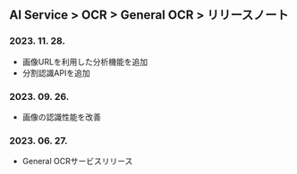 ## AI Service > OCR > General OCR > リリースノート

### 2023. 11. 28.
* 画像URLを利用した分析機能を追加
* 分割認識APIを追加

### 2023. 09. 26.
* 画像の認識性能を改善

### 2023. 06. 27.
* General OCRサービスリリース
